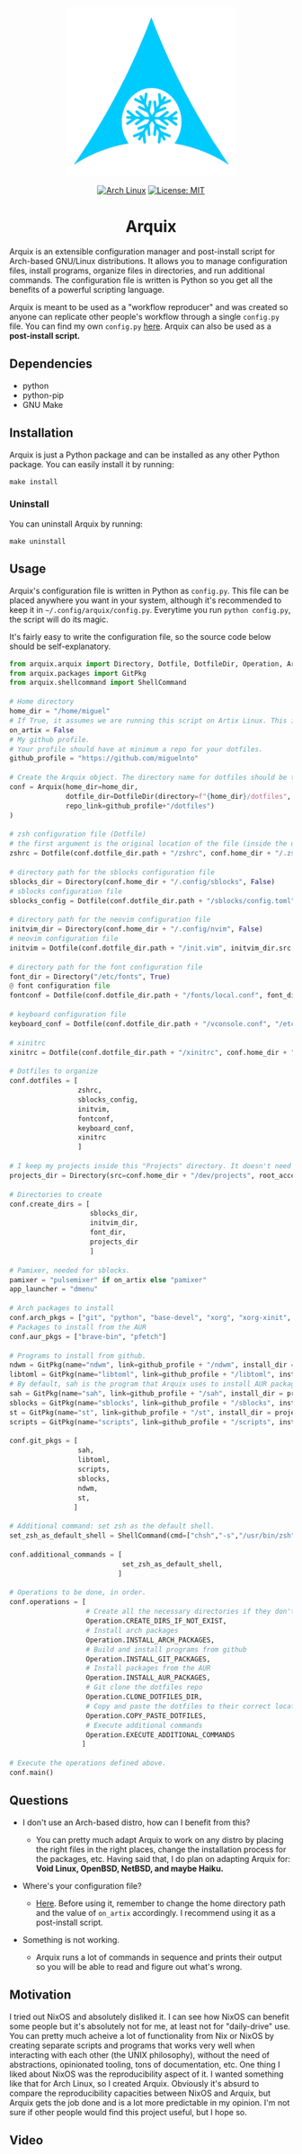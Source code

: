 <div align="center">

<img src="doc/arquix_logo.png" width="300">

[![Arch Linux](https://img.shields.io/badge/Arch%20Linux-1793D1?logo=arch-linux&logoColor=fff)](#)
[![License: MIT](https://img.shields.io/badge/License-MIT-blue.svg)](https://opensource.org/licenses/MIT)

# Arquix

</div>

Arquix is an extensible configuration manager and post-install script for Arch-based GNU/Linux distributions. It allows you to manage configuration files, install programs, organize files in directories, and run additional commands. The configuration file is written is Python so you get all the benefits of a powerful scripting language. 

Arquix is meant to be used as a "workflow reproducer" and was created so anyone can replicate other people's workflow through a single `config.py` file. You can find my own `config.py` [here](config/config.py). Arquix can also be used as a **post-install script.**

## Dependencies

- python
- python-pip
- GNU Make

## Installation

Arquix is just a Python package and can be installed as any other Python package. You can easily install it by running:

```
make install
```

### Uninstall

You can uninstall Arquix by running:

```
make uninstall
```

## Usage

Arquix's configuration file is written in Python as `config.py`. This file can be placed anywhere you want in your system, although it's recommended to keep it in `~/.config/arquix/config.py`. Everytime you run `python config.py`, the script will do its magic.

It's fairly easy to write the configuration file, so the source code below should be self-explanatory.

```py
from arquix.arquix import Directory, Dotfile, DotfileDir, Operation, Arquix
from arquix.packages import GitPkg
from arquix.shellcommand import ShellCommand

# Home directory
home_dir = "/home/miguel"
# If True, it assumes we are running this script on Artix Linux. This is needed because some packages have different names on Artix Linux.
on_artix = False
# My github profile. 
# Your profile should have at minimum a repo for your dotfiles.
github_profile = "https://github.com/miguelnto"

# Create the Arquix object. The directory name for dotfiles should be the same as the repo name. I recommend naming it "dotfiles".
conf = Arquix(home_dir=home_dir,
              dotfile_dir=DotfileDir(directory=f"{home_dir}/dotfiles", 
              repo_link=github_profile+"/dotfiles")
)

# zsh configuration file (Dotfile) 
# the first argument is the original location of the file (inside the dotfiles directory), and the second argument is where the file should be placed.
zshrc = Dotfile(conf.dotfile_dir.path + "/zshrc", conf.home_dir + "/.zshrc")

# directory path for the sblocks configuration file
sblocks_dir = Directory(conf.home_dir + "/.config/sblocks", False)
# sblocks configuration file
sblocks_config = Dotfile(conf.dotfile_dir.path + "/sblocks/config.toml", sblocks_dir.src + "/config.toml")

# directory path for the neovim configuration file
initvim_dir = Directory(conf.home_dir + "/.config/nvim", False)
# neovim configuration file
initvim = Dotfile(conf.dotfile_dir.path + "/init.vim", initvim_dir.src + "/init.vim")

# directory path for the font configuration file
font_dir = Directory("/etc/fonts", True)
@ font configuration file
fontconf = Dotfile(conf.dotfile_dir.path + "/fonts/local.conf", font_dir.src + "/local.conf")

# keyboard configuration file
keyboard_conf = Dotfile(conf.dotfile_dir.path + "/vconsole.conf", "/etc/vconsole.conf")

# xinitrc
xinitrc = Dotfile(conf.dotfile_dir.path + "/xinitrc", conf.home_dir + "/.xinitrc")

# Dotfiles to organize
conf.dotfiles = [ 
                 zshrc, 
                 sblocks_config, 
                 initvim,
                 fontconf,
                 keyboard_conf,
                 xinitrc
                 ]

# I keep my projects inside this "Projects" directory. It doesn't need root permissions.
projects_dir = Directory(src=conf.home_dir + "/dev/projects", root_access=False)

# Directories to create
conf.create_dirs = [
                    sblocks_dir, 
                    initvim_dir, 
                    font_dir,
                    projects_dir
                    ]

# Pamixer, needed for sblocks.
pamixer = "pulsemixer" if on_artix else "pamixer"
app_launcher = "dmenu"

# Arch packages to install
conf.arch_pkgs = ["git", "python", "base-devel", "xorg", "xorg-xinit", "neovim", "brightnessctl", "neofetch", "alsa-utils", "pcmanfm", pamixer, "zsh-syntax-highlighting", "zsh", "ripgrep", "noto-fonts", app_launcher]
# Packages to install from the AUR
conf.aur_pkgs = ["brave-bin", "pfetch"]

# Programs to install from github.
ndwm = GitPkg(name="ndwm", link=github_profile + "/ndwm", install_dir = projects_dir.src,) 
libtoml = GitPkg(name="libtoml", link=github_profile + "/libtoml", install_dir = projects_dir.src)
# By default, sah is the program that Arquix uses to install AUR packages.
sah = GitPkg(name="sah", link=github_profile + "/sah", install_dir = projects_dir.src)
sblocks = GitPkg(name="sblocks", link=github_profile + "/sblocks", install_dir = projects_dir.src)
st = GitPkg(name="st", link=github_profile + "/st", install_dir = projects_dir.src)
scripts = GitPkg(name="scripts", link=github_profile + "/scripts", install_dir = projects_dir.src)

conf.git_pkgs = [
                 sah,
                 libtoml,
                 scripts,
                 sblocks,
                 ndwm,
                 st,
                ] 

# Additional command: set zsh as the default shell.
set_zsh_as_default_shell = ShellCommand(cmd=["chsh","-s","/usr/bin/zsh"])

conf.additional_commands = [
                            set_zsh_as_default_shell,
                           ]

# Operations to be done, in order.
conf.operations = [
                   # Create all the necessary directories if they don't exist
                   Operation.CREATE_DIRS_IF_NOT_EXIST,
                   # Install arch packages
                   Operation.INSTALL_ARCH_PACKAGES,
                   # Build and install programs from github
                   Operation.INSTALL_GIT_PACKAGES,
                   # Install packages from the AUR
                   Operation.INSTALL_AUR_PACKAGES,
                   # Git clone the dotfiles repo
                   Operation.CLONE_DOTFILES_DIR,
                   # Copy and paste the dotfiles to their correct location.
                   Operation.COPY_PASTE_DOTFILES,
                   # Execute additional commands
                   Operation.EXECUTE_ADDITIONAL_COMMANDS
                  ]

# Execute the operations defined above.
conf.main()
```

## Questions

- I don't use an Arch-based distro, how can I benefit from this?
  - You can pretty much adapt Arquix to work on any distro by placing the right files in the right places, change the installation process for the packages, etc. Having said that, I do plan on adapting Arquix for: **Void Linux, OpenBSD, NetBSD, and maybe Haiku.**

- Where's your configuration file?
  - [Here](config/config.py). Before using it, remember to change the home directory path and the value of `on_artix` accordingly. I recommend using it as a post-install script.

- Something is not working.
  - Arquix runs a lot of commands in sequence and prints their output so you will be able to read and figure out what's wrong.


## Motivation

I tried out NixOS and absolutely disliked it. I can see how NixOS can benefit some people but it's absolutely not for me, at least not for "daily-drive" use. You can pretty much acheive a lot of functionality from Nix or NixOS by creating separate scripts and programs that works very well when interacting with each other (the UNIX philosophy), without the need of abstractions, opinionated tooling, tons of documentation, etc. One thing I liked about NixOS was the reproducibility aspect of it. I wanted something like that for Arch Linux, so I created Arquix. Obviously it's absurd to compare the reproducibility capacities between NixOS and Arquix, but Arquix gets the job done and is a lot more predictable in my opinion. I'm not sure if other people would find this project useful, but I hope so.

## Video
